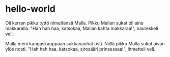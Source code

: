 # hello-world


Oli kerran pikku tyttö nimeltänsä Malla.
Pikku Mallan sukat oli aina makkaralla. 
"Hah hah haa, katsokaa, Mallan kahta makkaraa!",
naureskeli veli.

Malla meni kangaskauppaan sukkanauhat osti.
Niillä pikku Malla sukat aivan ylös nosti.
"Hah hah haa, katsokaa, sirosääri prinsessaa!", 
ihmetteli veli.

